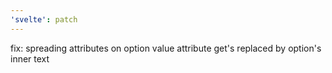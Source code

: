 ```yaml
---
'svelte': patch
---
```


fix: spreading attributes on option value attribute get's replaced by option's inner text
